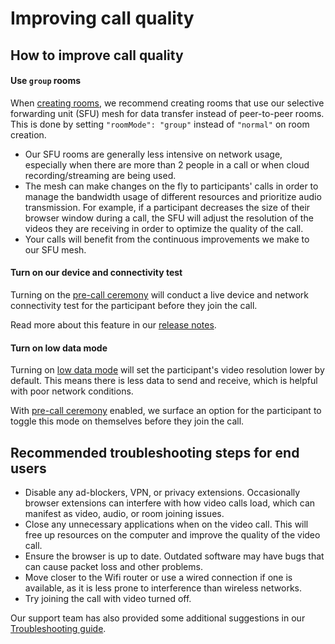 # Improving call quality

## How to improve call quality

#### **Use `group` rooms**

When [creating rooms](../../reference/whereby-rest-api-reference.md#create-meeting), we recommend creating rooms that use our selective forwarding unit (SFU) mesh for data transfer instead of peer-to-peer rooms. This is done by setting `"roomMode": "group"` instead of `"normal"` on room creation.&#x20;

* Our SFU rooms are generally less intensive on network usage, especially when there are more than 2 people in a call or when cloud recording/streaming are being used.
* The mesh can make changes on the fly to participants' calls in order to manage the bandwidth usage of different resources and prioritize audio transmission. For example, if a participant decreases the size of their browser window during a call, the SFU will adjust the resolution of the videos they are receiving in order to optimize the quality of the call. &#x20;
* Your calls will benefit from the continuous improvements we make to our SFU mesh.

#### **Turn on our device and connectivity test**

Turning on the [pre-call ceremony](https://docs.whereby.com/customizing-rooms/using-url-parameters#precallceremony-less-than-on-or-off-greater-than) will conduct a live device and network connectivity test for the participant before they join the call.&#x20;

Read more about this feature in our [release notes](https://whereby.launchnotes.io/announcements/pre-call-device-connectivity-tests).

#### **Turn on low data mode**

Turning on [low data mode](https://docs.whereby.com/customizing-rooms/using-url-parameters#lowdata-less-than-on-or-off-greater-than) will set the participant's video resolution lower by default. This means there is less data to send and receive, which is helpful with poor network conditions.

With [pre-call ceremony](../../whereby-101/customizing-rooms/using-url-parameters.md#precallceremony-less-than-on-or-off-greater-than) enabled, we surface an option for the participant to toggle this mode on themselves before they join the call.&#x20;

## **Recommended troubleshooting steps for end users**

* Disable any ad-blockers, VPN, or privacy extensions. Occasionally browser extensions can interfere with how video calls load, which can manifest as video, audio, or room joining issues.
* Close any unnecessary applications when on the video call. This will free up resources on the computer and improve the quality of the video call.
* Ensure the browser is up to date. Outdated software may have bugs that can cause packet loss and other problems.
* Move closer to the Wifi router or use a wired connection if one is available, as it is less prone to interference than wireless networks.
* Try joining the call with video turned off.

Our support team has also provided some additional suggestions in our [Troubleshooting guide](../../end-user/end-user-documentation.md).
